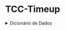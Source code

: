# TCC-Timeup

<details>
<summary>Dicionário de Dados</summary><br>

| Tabelas   | Relacionamento                          | Descrição                                                            |
|:---------:|:---------------------------------------:|:--------------------------------------------------------------------:|
| Foto      | Pertence a Cliente, Vendedor ou Produto | Armazena o nome dos arquivos de imagem armazenados no host do site   |
| Cliente   | Possui Foto e Orçamentos                | Armazena os dados referentes a um cliente                            |
| Vendedor  | Possui Foto e Produtos                  | Armazena os dados referentes a um vendedor                           |
| Produto   | Pertence a Vendedor                     | Armazena os dados referentes a um produto cadastrado por um vendedor |
| Orçamento | Pertence a Cliente                      | Armazena os dados referentes a um orçamento feito por um cliente     |

<details>
<summary>Foto</summary><br>

| Tipo de dados   | Comprimento     | Restrições   | Valor padrão   | Descrição                                                 |
|:---------------:|:---------------:|:------------:|:--------------:|:---------------------------------------------------------:|
| ID              | Default do INT  | PK, NOT NULL | auto_increment | Número de identificação da foto, definido automaticamente |
| Nome            | 255             | NOT NULL     | N/A            | Nome do arquivo de imagem armazenado no host do site      |

</details>

<details>
<summary>Cliente</summary><br>

| Nome dos dados  | Tipo de dados | Comprimento | Restrições   | Valor padrão   | Descrição                                                        |
|:---------------:|:-------------:|:-----------:|:------------:|:--------------:|:----------------------------------------------------------------:|
| ID              | INT           | Default     | PK, NOT NULL | auto_increment | Número de identificação do cliente, definido automaticamente     |
| Foto_ID         | INT           | Default     | FK, NOT NULL | N/A            | Número de identificação de uma foto, definido durante o cadastro |
| Nome            | VARCHAR       | 50          | NOT NULL     | N/A            | Nome do cliente                                                  |
| Data_Nascimento | DATE          | Default     | NOT NULL     | N/A            | Data de nascimento do cliente                                    |
| CPF             | INT           | 11          | NOT NULL     | N/A            | CPF do cliente                                                   |
| Telefone        | INT           | 11          | NOT NULL     | N/A            | Telefone do cliente                                              |
| Email           | VARCHAR       | 50          | NOT NULL     | N/A            | Email do cliente                                                 |
| Senha           | VARCHAR       | 20          | NOT NULL     | N/A            | Senha do cliente                                                 |
| Rua             | VARCHAR       | 100         | NOT NULL     | N/A            | Rua do cliente                                                   |
| Numero          | INT           | Default     | NOT NULL     | N/A            | Número do cliente                                                |

</details>

<details>
<summary>Vendedor</summary><br>

| Nome dos dados | Tipo de dados | Comprimento | Restrições   | Valor padrão   | Descrição                                                        |
|:--------------:|:-------------:|:-----------:|:------------:|:--------------:|:----------------------------------------------------------------:|
| ID             | INT           | Default     | PK, NOT NULL | auto_increment | Número de identificação do vendedor, definido automaticamente    |
| Foto_ID        | INT           | Default     | FK, NOT NULL | N/A            | Número de identificação de uma foto, definido durante o cadastro |
| Nome           | VARCHAR       | 50          | NOT NULL     | N/A            | Nome do vendedor                                                 |
| CNPJ           | INT           | 14          | NOT NULL     | N/A            | CNPJ do vendedor                                                 |
| Email          | VARCHAR       | 50          | NOT NULL     | N/A            | Email do vendedor                                                |
| Senha          | VARCHAR       | 20          | NOT NULL     | N/A            | Senha do vendedor                                                |
| Rua            | VARCHAR       | Default     | NOT NULL     | N/A            | Rua do vendedor                                                  |
| Numero         | INT           | Default     | NOT NULL     | N/A            | Número do vendedor                                               |

</details>

<details>
<summary>Produto</summary><br>

| Nome dos dados | Tipo de dados | Comprimento | Restrições   | Valor padrão   | Descrição                                                             |
|:--------------:|:-------------:|:-----------:|:------------:|:--------------:|:---------------------------------------------------------------------:|
| ID             | INT           | Default     | PK, NOT NULL | auto_increment | Número de identificação do produto, definido automaticamente          |
| Foto_ID        | INT           | Default     | FK, NOT NULL | N/A            | Número de identificação de uma foto, definido durante o cadastro      |
| Nome           | VARCHAR       | 50          | NOT NULL     | N/A            | Nome do produto                                                       |
| Valor          | INT           | Default     | NOT NULL     | N/A            | Valor do produto, definido pelo vendedor                              |
| Categoria      | VARCHAR       | 20          | NOT NULL     | N/A            | Categoria do produto, definida pelo vendedor                          |
| Vendedor_ID    | INT           | Default     | FK, NOT NULL | N/A            | Número de identificação do vendedor que efetuou o cadastro do produto |

</details>

<details>
<summary>Orcamento</summary><br>

| Nome dos dados | Tipo de dados | Comprimento | Restrições   | Valor padrão   | Descrição                                                             |
|:--------------:|:-------------:|:-----------:|:------------:|:--------------:|:---------------------------------------------------------------------:|
| ID             | INT           | Default     | PK, NOT NULL | auto_increment | Número de identificação do produto, definido automaticamente          |
| Cliente_ID     | INT           | Default     | NOT NULL     | N/A            | Número de identificação do cliente gerador do orçamento               |
| Produto_ID     | INT           | Default     | NOT NULL     | N/A            | Número de identificação do produto escolhido para o orçamento         |
| Data_Orcamento | DATE          | 50          | NOT NULL     | N/A            | Data em que o orçamento foi gerado                                    |

</details>

</details>
